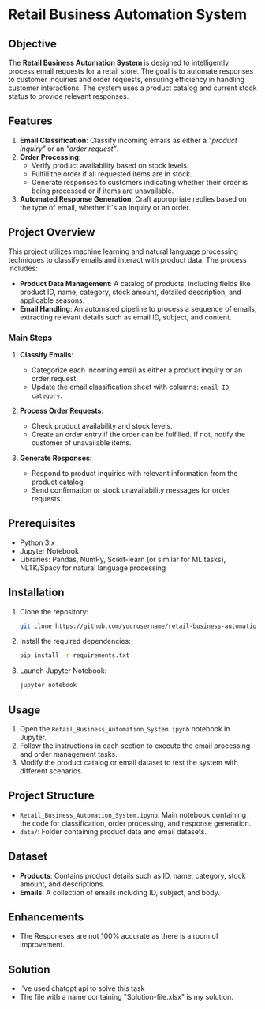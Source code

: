 
# Retail Business Automation System

## Objective
The **Retail Business Automation System** is designed to intelligently process email requests for a retail store. The goal is to automate responses to customer inquiries and order requests, ensuring efficiency in handling customer interactions. The system uses a product catalog and current stock status to provide relevant responses.

## Features
1. **Email Classification**: Classify incoming emails as either a _"product inquiry"_ or an _"order request"_.
2. **Order Processing**:
   - Verify product availability based on stock levels.
   - Fulfill the order if all requested items are in stock.
   - Generate responses to customers indicating whether their order is being processed or if items are unavailable.
3. **Automated Response Generation**: Craft appropriate replies based on the type of email, whether it's an inquiry or an order.

## Project Overview
This project utilizes machine learning and natural language processing techniques to classify emails and interact with product data. The process includes:

- **Product Data Management**: A catalog of products, including fields like product ID, name, category, stock amount, detailed description, and applicable seasons.
- **Email Handling**: An automated pipeline to process a sequence of emails, extracting relevant details such as email ID, subject, and content.

### Main Steps
1. **Classify Emails**:
   - Categorize each incoming email as either a product inquiry or an order request.
   - Update the email classification sheet with columns: `email ID`, `category`.

2. **Process Order Requests**:
   - Check product availability and stock levels.
   - Create an order entry if the order can be fulfilled. If not, notify the customer of unavailable items.

3. **Generate Responses**:
   - Respond to product inquiries with relevant information from the product catalog.
   - Send confirmation or stock unavailability messages for order requests.

## Prerequisites
- Python 3.x
- Jupyter Notebook
- Libraries: Pandas, NumPy, Scikit-learn (or similar for ML tasks), NLTK/Spacy for natural language processing

## Installation
1. Clone the repository:
    ```sh
    git clone https://github.com/yourusername/retail-business-automation-system.git
    ```
2. Install the required dependencies:
    ```sh
    pip install -r requirements.txt
    ```
3. Launch Jupyter Notebook:
    ```sh
    jupyter notebook
    ```

## Usage
1. Open the `Retail_Business_Automation_System.ipynb` notebook in Jupyter.
2. Follow the instructions in each section to execute the email processing and order management tasks.
3. Modify the product catalog or email dataset to test the system with different scenarios.

## Project Structure
- `Retail_Business_Automation_System.ipynb`: Main notebook containing the code for classification, order processing, and response generation.
- `data/`: Folder containing product data and email datasets.


## Dataset
- **Products**: Contains product details such as ID, name, category, stock amount, and descriptions.
- **Emails**: A collection of emails including ID, subject, and body.

## Enhancements
- The Responeses are not 100% accurate as there is a room of improvement.

## Solution
- I've used chatgpt api to solve this task
- The file with a name containing "Solution-file.xlsx" is my solution.  
